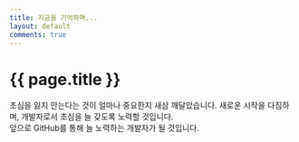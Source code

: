 ```yaml
---
title: 지금을 기억하며...
layout: default
comments: true
---
```


# {{ page.title }}
초심을 잃지 안는다는 것이 얼마나 중요한지 새삼 깨달았습니다. 
새로운 시작을 다짐하며, 개발자로서 초심을 늘 갖도록 노력할 것입니다.  
앞으로 GitHub를 통해 늘 노력하는 개발자가 될 것입니다.  